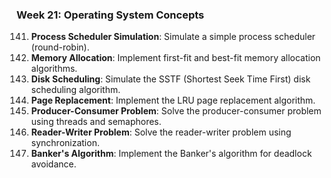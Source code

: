 ### Week 21: Operating System Concepts
141. **Process Scheduler Simulation**: Simulate a simple process scheduler (round-robin).
142. **Memory Allocation**: Implement first-fit and best-fit memory allocation algorithms.
143. **Disk Scheduling**: Simulate the SSTF (Shortest Seek Time First) disk scheduling algorithm.
144. **Page Replacement**: Implement the LRU page replacement algorithm.
145. **Producer-Consumer Problem**: Solve the producer-consumer problem using threads and semaphores.
146. **Reader-Writer Problem**: Solve the reader-writer problem using synchronization.
147. **Banker's Algorithm**: Implement the Banker's algorithm for deadlock avoidance.

